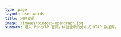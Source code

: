 ```yaml
---
type: page
layout: user-words
title: 用户寄语
image: /images/pingcap-opengraph.jpg
summary: 进入 PingCAP 官网，体验全新的分布式 HTAP 数据库。
---
```

